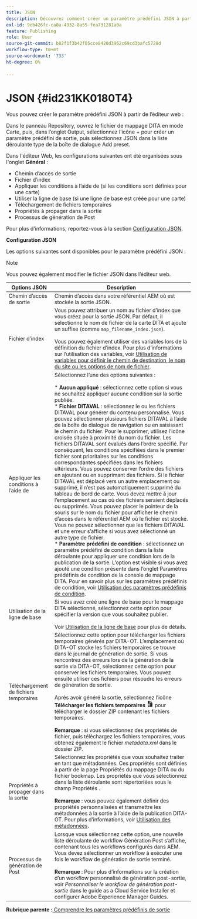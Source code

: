 ```yaml
---
title: JSON
description: Découvrez comment créer un paramètre prédéfini JSON à partir de l’éditeur web et du tableau de bord de mappage. Configurez le paramètre prédéfini de sortie JSON dans AEM Guides.
exl-id: 9eb426fc-ca0a-4932-8a55-fea731281a0a
feature: Publishing
role: User
source-git-commit: b82f1f3b42f85cce8420d3962c69cd3bafc5728d
workflow-type: tm+mt
source-wordcount: '733'
ht-degree: 0%

---
```


# JSON {#id231KK0180T4}

Vous pouvez créer le paramètre prédéfini JSON à partir de l’éditeur web :

Dans le panneau Repository, ouvrez le fichier de mappage DITA en mode Carte, puis, dans l’onglet Output, sélectionnez l’icône + pour créer un paramètre prédéfini de sortie, puis sélectionnez JSON dans la liste déroulante type de la boîte de dialogue Add preset.

Dans l&#39;éditeur Web, les configurations suivantes ont été organisées sous l&#39;onglet **Général** :

- Chemin d’accès de sortie
- Fichier d’index
- Appliquer les conditions à l’aide de \(si les conditions sont définies pour une carte\)
- Utiliser la ligne de base \(si une ligne de base est créée pour une carte\)
- Téléchargement de fichiers temporaires
- Propriétés à propager dans la sortie
- Processus de génération de Post

Pour plus d’informations, reportez-vous à la section [Configuration JSON](#id231KJA00REJ).


**Configuration JSON**

Les options suivantes sont disponibles pour le paramètre prédéfini JSON :

>[!NOTE]
>
> Vous pouvez également modifier le fichier JSON dans l’éditeur web.

| Options JSON | Description |
| --- | --- |
| Chemin d’accès de sortie | Chemin d’accès dans votre référentiel AEM où est stockée la sortie JSON. |
| Fichier d’index | Vous pouvez attribuer un nom au fichier d’index que vous créez pour la sortie JSON. Par défaut, il sélectionne le nom de fichier de la carte DITA et ajoute un suffixe (comme `map_filename_index.json`).<br><br>Vous pouvez également utiliser des variables lors de la définition du fichier d’index. Pour plus d’informations sur l’utilisation des variables, voir [Utilisation de variables pour définir le chemin de destination, le nom du site ou les options de nom de fichier](generate-output-use-variables.md#id18BUG70K05Z). |
| Appliquer les conditions à l’aide de | Sélectionnez l’une des options suivantes :<br><br>* **Aucun appliqué** : sélectionnez cette option si vous ne souhaitez appliquer aucune condition sur la sortie publiée.<br>* **Fichier DITAVAL** : sélectionnez le ou les fichiers DITAVAL pour générer du contenu personnalisé. Vous pouvez sélectionner plusieurs fichiers DITAVAL à l’aide de la boîte de dialogue de navigation ou en saisissant le chemin du fichier. Pour le supprimer, utilisez l’icône croisée située à proximité du nom du fichier. Les fichiers DITAVAL sont évalués dans l’ordre spécifié. Par conséquent, les conditions spécifiées dans le premier fichier sont prioritaires sur les conditions correspondantes spécifiées dans les fichiers ultérieurs. Vous pouvez conserver l’ordre des fichiers en ajoutant ou en supprimant des fichiers. Si le fichier DITAVAL est déplacé vers un autre emplacement ou supprimé, il n’est pas automatiquement supprimé du tableau de bord de carte. Vous devez mettre à jour l’emplacement au cas où des fichiers seraient déplacés ou supprimés. Vous pouvez placer le pointeur de la souris sur le nom du fichier pour afficher le chemin d’accès dans le référentiel AEM où le fichier est stocké. Vous ne pouvez sélectionner que les fichiers DITAVAL et une erreur s’affiche si vous avez sélectionné un autre type de fichier.<br>* **Paramètre prédéfini de condition** : sélectionnez un paramètre prédéfini de condition dans la liste déroulante pour appliquer une condition lors de la publication de la sortie. L’option est visible si vous avez ajouté une condition présente dans l’onglet Paramètres prédéfinis de condition de la console de mappage DITA. Pour en savoir plus sur les paramètres prédéfinis de condition, voir [Utilisation des paramètres prédéfinis de condition](generate-output-use-condition-presets.md#id1825FL004PN). |
| Utilisation de la ligne de base | Si vous avez créé une ligne de base pour le mappage DITA sélectionné, sélectionnez cette option pour spécifier la version que vous souhaitez publier.<br><br>Voir [Utilisation de la ligne de base](generate-output-use-baseline-for-publishing.md#id1825FI0J0PF) pour plus de détails. |
| Téléchargement de fichiers temporaires | Sélectionnez cette option pour télécharger les fichiers temporaires générés par DITA-OT. L’emplacement où DITA-OT stocke les fichiers temporaires se trouve dans le journal de génération de sortie. Si vous rencontrez des erreurs lors de la génération de la sortie via DITA-OT, sélectionnez cette option pour conserver les fichiers temporaires. Vous pouvez ensuite utiliser ces fichiers pour résoudre les erreurs de génération de sortie.<br> <br> Après avoir généré la sortie, sélectionnez l’icône **Télécharger les fichiers temporaires** ![ ](images/download-temp-files-icon.png) pour télécharger le dossier ZIP contenant les fichiers temporaires. <br><br> **Remarque** : si vous sélectionnez des propriétés de fichier, puis téléchargez les fichiers temporaires, vous obtenez également le fichier *metadata.xml* dans le dossier ZIP. |
| Propriétés à propager dans la sortie | Sélectionnez les propriétés que vous souhaitez traiter en tant que métadonnées. Ces propriétés sont définies à partir de la page Propriétés du mappage DITA ou du fichier bookmap. Les propriétés que vous sélectionnez dans la liste déroulante sont répertoriées sous le champ Propriétés .<br><br>**Remarque** : vous pouvez également définir des propriétés personnalisées et transmettre les métadonnées à la sortie à l’aide de la publication DITA-OT. Pour plus d’informations, voir [Utilisation des métadonnées](metadata-dita.md#id21BJ00QD0XA). |
| Processus de génération de Post | Lorsque vous sélectionnez cette option, une nouvelle liste déroulante de workflow Génération Post s’affiche, contenant tous les workflows configurés dans AEM. Vous devez sélectionner un workflow à exécuter une fois le workflow de génération de sortie terminé.<br><br>**Remarque** : Pour plus d’informations sur la création d’un workflow personnalisé de génération post-sortie, voir _Personnaliser le workflow de génération post-sortie_ dans le guide as a Cloud Service Installer et configurer Adobe Experience Manager Guides. |

**Rubrique parente :**[ Comprendre les paramètres prédéfinis de sortie](generate-output-understand-presets.md)
